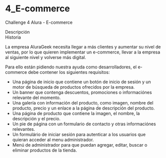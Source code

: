 # 4_E-commerce  


Challenge 4 Alura - E-commerce  


Descripción  
Historia  

La empresa AluraGeek necesita llegar a más clientes y aumentar su nivel de ventas, por lo que quieren implementar un e-commerce, llevar a la empresa al siguiente nivel y volverse más digital.  
  
Para ello están pidiendo nuestra ayuda como desarrolladores, el e-commerce debe contener los siguientes requisitos:  
- Una página de inicio que contiene un botón de inicio de sesión y un motor de búsqueda de productos ofrecidos por la empresa.  
- Un banner que contenga descuentos, promociones o informaciónes relevante del momento.  
- Una galería con información del producto, como imagen, nombre del producto, precio y un enlace a la página de descripción del producto.  
- Una página de producto que contiene la imagen, el nombre, la descripción y el precio.  
- Un pie de página con un formulario de contacto y otras informaciónes relevantes.  
- Un formulário de iniciar sesión para autenticar a los usuarios que quieran acceder al menu administrador.  
- Menú de administrador para que puedan agregar, editar, buscar o eliminar productos de la tienda.  
  
